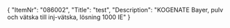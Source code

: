{
  "ItemNr": "086002",
  "Title": "test",
  "Description": "KOGENATE Bayer, pulv och vätska till inj-vätska, lösning 1000 IE"
}